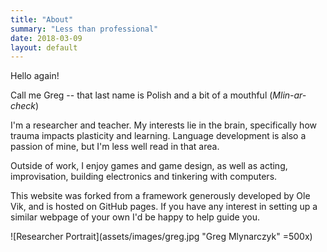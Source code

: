 ```yaml
---
title: "About"
summary: "Less than professional"
date: 2018-03-09
layout: default
---
```


Hello again!

Call me Greg -- that last name is Polish and a bit of a mouthful (*Mlin-ar-check*)

I'm a researcher and teacher. My interests lie in the brain, specifically how trauma impacts plasticity and learning. Language development is also a passion of mine, but I'm less well read in that area.

Outside of work, I enjoy games and game design, as well as acting, improvisation, building electronics and tinkering with computers.

This website was forked from a framework generously developed by Ole Vik, and is hosted on GitHub pages. If you have any interest in setting up a similar webpage of your own I'd be happy to help guide you.

![Researcher Portrait](assets/images/greg.jpg "Greg Mlynarczyk" =500x)